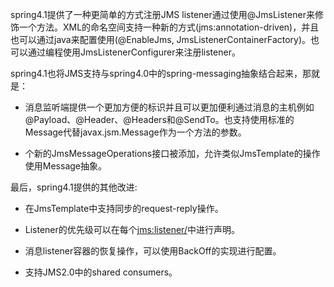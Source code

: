 spring4.1提供了一种更简单的方式注册JMS listener通过使用@JmsListener来修饰一个方法。XML的命名空间支持一种新的方式(jms:annotation-driven)，并且也可以通过java来配置使用(@EnableJms, JmsListenerContainerFactory)。也可以通过编程使用JmsListenerConfigurer来注册listener。

spring4.1也将JMS支持与spring4.0中的spring-messaging抽象结合起来，那就是：

- 消息监听端提供一个更加方便的标识并且可以更加便利通过消息的主机例如@Payload、@Header、@Headers和@SendTo。也支持使用标准的Message代替javax.jsm.Message作为一个方法的参数。

- 个新的JmsMessageOperations接口被添加，允许类似JmsTemplate的操作使用Message抽象。

最后，spring4.1提供的其他改进:

- 在JmsTemplate中支持同步的request-reply操作。

- Listener的优先级可以在每个<jms:listener/>中进行声明。

- 消息listener容器的恢复操作，可以使用BackOff的实现进行配置。

- 支持JMS2.0中的shared consumers。